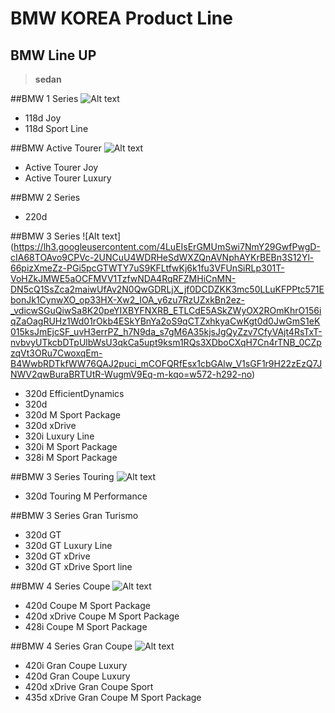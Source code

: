 
BMW KOREA Product Line
======================

BMW Line UP
-----------

>**sedan**

##BMW 1 Series
![Alt text](https://lh3.googleusercontent.com/sMg-kzSV9w9Eqpa_Fwio7BAFA_1ZeYvbA_ZXF9njEke5f0I5dlMOxXoZpsNy00t4gurBKc1DQs33lspiVCa2LL9Op-xIXs1HBupRDnNilDAA3EWuqvMZJzJDlRMCt8AWinrymWgZDqY7x64Eo0wFM4zfycFPy43Pk04P7a_ZsWnkaxxKzJkR_KOSt5_4bGJDzIMpGhAjnsFBGmH1kyGf38R6cdw9ERV6CUPGyCotnY2e9wOw47tpkWXho--w_5fDndnpDj8Y5MQqFD-PVoNlNbb7JkIWrnu1kQgDAhv7bqAVghwxnXC3rY21P4OslxbWvyqibkH4dO1bYDtlCy7D4bFkhOQYcHez-ZxTPJKE6DLuPbKiX-5a7ZT0ahIjzXbGiII0JkbHQXbr03EM0gO1SqJ9DV5PlgYFdIxyOLBDlIV03Zg4furN5sVbz6yEq0VgqgztJUr_awqKF756MzyZqv9etmMieKXR6Qksi00mWxxcDTQizIXTAyYuKKbcKewk5hOePuvup0ktHI_RvmVedlE8OghbdE86qMDFr9B4bZ3Ibty1W4z5rPdYkonhoDVrGnquPgDRX7DlcqCxVfPf8xdKmZQoj81wp33R9tUHBdH7kWc=w514-h256-no)
- 118d Joy
- 118d Sport Line

##BMW Active Tourer
![Alt text](https://lh3.googleusercontent.com/zlhzCW0iHN4w31lrUGRo-vI7R_ed_p7pE3WIg6YGddqbDYtuRqefhVCax-aR7dDcYyw-72Tvt92YIzGcDzOkAg5_BqWO4B1wBIjMvlJ2rfzuMcb9r9FRR5ePSOYw3boav4ZdCXjjOyd-Rf5f1FhC1yt4jeMIy6AVdvmN9hX5OmjK6S7uA_f-7GaEhgWA8b89XX1MSv90fhP88Z6KhpC3ATT0mnNtAqSyqbt9fQCwI7cHmzKEBq6POi6-nPzCh8TAeNQz9hIFweHoy6z3h8K_9V0XzUikodlqA6OwdpvEIKIVcXL-aAl6HocfWyez-n1FWIyzyTXwUSy45r0zXcY7LCPNLVKTG8ESuird6z7b-NA7JcyyGVwUioV5t9bSeMfhYSdAtpHjBUKLsprnlusDyeso5QRT9ggY3DHbG4aF13O-ifMXZ-g5IgojQy4PiLGC3Oi3x5-B1G7f4ACzSMBaYpmOqfsi62Ph5KXlKwlHdayb_QZzYwZUKSGVuZRdRH4opHWQwoc_M9cI3LQ-pgzHIENDclifLYhP8C8y_skW-7viFCza_GclCGIDXRJzE4tM0Xq5gOZ04hfxLvFGa3ad213nTBg0FX-aE1qI6yd7NqxG9g8=w550-h264-no)
- Active Tourer Joy
- Active Tourer Luxury

##BMW 2 Series
- 220d 

##BMW 3 Series
![Alt text] (https://lh3.googleusercontent.com/4LuEIsErGMUmSwi7NmY29GwfPwgD-cIA68TOAvo9CPVc-2UNCuU4WDRHeSdWXZQnAVNphAYKrBEBn3S12Yl-66pizXmeZz-PGi5pcGTWTY7uS9KFLtfwKj6k1fu3VFUnSiRLp301T-VoHZkJMWE5aOCFMVV1TzfwNDA4RqRFZMHiCnMN-DN5cQ1SsZca2maiwUfAv2N0QwGDRLjX_jf0DCDZKK3mc50LLuKFPPtc571EbonJk1CynwXO_op33HX-Xw2_IOA_y6zu7RzUZxkBn2ez-_vdicwSGuQiwSa8K20peYIXBYFNXRB_ETLCdE5ASkZWyOX2ROmKhrO156iqZaOagRUHz1Wd01rOkb4ESkYBnYa2oS9qCTZxhkyaCwKgt0d0JwGmS1eK015ksJmEjcSF_uvH3errPZ_h7N9da_s7gM6A35kjsJgQyZzv7CfyVAjt4RsTxT-nvbvyUTkcbDTpUlbWsU3qkCa5upt9ksm1RQs3XDboCXqH7Cn4rTNB_0CZpzqVt3ORu7CwoxqEm-B4WwbRDTkfWW76QAJ2puci_mCOFQRfEsx1cbGAlw_V1sGF1r9H22zEzQ7JNWV2qwBuraBRTUtR-WugmV9Eq-m-kqo=w572-h292-no)
- 320d EfficientDynamics
- 320d
- 320d M Sport Package
- 320d xDrive
- 320i Luxury Line
- 320i M Sport Package
- 328i M Sport Package

##BMW 3 Series Touring
![Alt text](https://lh3.googleusercontent.com/x0xpQutAliphPOg2X0plzb7IPUp50Pr77laQeu7hDS5nc2u5pEFjFg090GWqETFk2ImdeRCFtZ8LSsXKg8XgY1ju1REFo8fsgBKXapUE6PMJ71YhnFuoCduR4m3E6AxJ2navAXP_NARqyD-lFZZYSYvfoAI_dlofzF5d4sOp4KOtVdAaebUaigP5n8Zha80FZpkKZLKlvHyLLrSVu7ALCgnJVO8rrhKPVBxz3FAF64xlOdzrxGqnXRy9oMn9XhqbKTo0t4csvbqWvO5T3Zi8r8oMqGjc6ZCKLTEDXAQjYseetUTsdweiOTkLROu2NhRCt9A4QI69Y7vLxOBQB1p09ozt1i_depBsNlAai_T2qOhrBZTIjzXFWivBk_AtcclzPc69PdhRMsPNFWYaqwAmQDtpvjgR5pLobbTSJWTMSfRhFoA8nB1IXS4ae-4JNjdJ7OVx4ea5b59MVmUIuJHLmAWNUEbJ2DWlf0CbZfWSKLi1Fze_DODzG3VhqJK4MZf3oK3LsYyM6etqDeeP22MKfO8f3_x6GfJGWnIkUK7T3aUi_K-GLPOR4z8CEKIGSHiDqxvWDOR1aqfGEpioJtMQQINqvrqUpGkgf8idKF7bsJZTE3A=w558-h264-no)
- 320d Touring M Performance

##BMW 3 Series Gran Turismo
- 320d GT
- 320d GT Luxury Line
- 320d GT xDrive
- 320d GT xDrive Sport line

##BMW 4 Series Coupe
![Alt text](https://lh3.googleusercontent.com/BpNuo8h0ewW9Ks507bqFbTsGbfwgtvksZVwTK1G0-5VjBGuGQa845WDBbSSdTfv4wHqTxV0ktgF8_wxIolmyad-_Knyu-NHQJbI_QDZUcQzaSqtJ9I1ewN7cj-mfP6jLhNidGyPvVB6RivvX70uuKhj-zX8idablyfTcpQpN9y7gqiNv3pLBhaTPzyETj3drMSN6EBK-ArwWrL0uiuuMtL05tq1FbPdqfF6aEkyildSr4H4l7HCdCJYYZWOlG7-IMMKXYpM4n9c58Jy1MhjeRGdjz5255gZ_4O5Qa8jEehriSSQTTeYVwgufADAxZJb2BgQewlT-2vnTJBKlBrAKx_nKvpLsktsTXG2pzIWpHAj2oJ-NF8uX3AdfwpQs4PyI-9CK1K3kmKOKP9mbYbGsy_rrHvwX8T-3KdWGrlZ1bhBRH_1Ttm5_EaLGztrMiG1sqBZgtlUYyQ3v15dolHPCWQOgwDL1zkdt89g4o8veE6efgEYHzV_n3HMcSIVeQTq_TFIw_doEHENnSkkB1KTjWthk11suasPv0KkbMou2nGJSZE3SHClIvV2euDMJjflhQNeTeHakrQ7J5dz0IgVxT3rrrKwe3fH0RiUm5heEDluzB34=w544-h282-no)
- 420d Coupe M Sport Package
- 420d xDrive Coupe M Sport Package
- 428i Coupe M Sport Package

##BMW 4 Series Gran Coupe
![Alt text](https://lh3.googleusercontent.com/I3ZvSnNRUUGSMmMevSe-RVE6no1cz-ApcvujMfgxqTET9v116sbhWQ21KUhr2KJAyZoS2IErNe-EUvWYlaNRew3ROj2nlQhc9bQ7VW3IXrXb7gMh9A0Bpef26V0AUlu7Wx0L8tHxP3_dmTLywj_WHDl8BJZdGBbUtMTeGrgN-yPaoJPeO8U8Xl7KjUCUBkZr457RH88hGfHHpyKE0osyK9CSeHWt5mUcGRED8nxhOi84SUXEdO4WIjXBZwhXq99ZUzGg4Q4subdAMenAO1EUFDI9Y8kGwiUEco7q4wY-KCh80iSs5oKkQWNJc8xQGy8m99SwU7NUc7fnFiUETEPovZ5WcBlJ065j8lmFmU_smFSsIEdBwV2IQC78klAawg7emkstld84Hq1fp2FaO9IkeQzIWzY5LGiyD3vQlKLBhyOa4fA1aaEgVz_fHSv3PUItkL9hTG-_pjcOBXgKQ7cHDMe-x8rXu72ZvzFJX8camnPLtQo6p6AOVoPiSabU_3pNnL89CyMr7CzDKp9pkjy7ucqW46jzLqftrD60BNbiR41LZrlHZjED8KegWzDXvVh9lqfpeufoqlyo8nCYlyXIZw2_r5Endb2Twn2opQwfYWx8oLg=w560-h254-no)
- 420i Gran Coupe Luxury
- 420d Gran Coupe Luxury
- 420d xDrive Gran Coupe Sport
- 435d xDrive Gran Coupe M Sport Package


